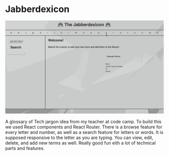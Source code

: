 # Jabberdexicon

![tech jargon glossary](jebberdexicon.gif)

A glossary of Tech jargon idea from my teacher at code camp.  To build this we used React components and React Router.  There is a browse feature for every letter and number, as well as a search feature for letters or words.  It is supposed responsive to the letter as you are typing.  You can view, edit, delete, and add new terms as well.  Really good fun eith a lot of technical parts and features.  
